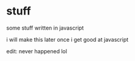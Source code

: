 # stuff

some stuff written in javascript

i will make this later once i get good at javascript

edit: never happened lol
